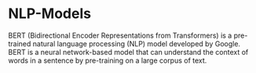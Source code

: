 # NLP-Models
BERT (Bidirectional Encoder Representations from Transformers) is a pre-trained natural language processing (NLP) model developed by Google. BERT is a neural network-based model that can understand the context of words in a sentence by pre-training on a large corpus of text.
